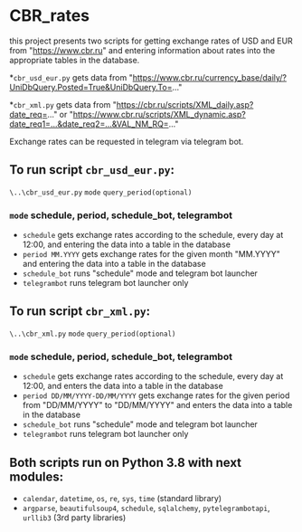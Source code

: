 ﻿# CBR_rates

this project presents two scripts for getting exchange rates of USD and EUR from "https://www.cbr.ru"
and entering information about rates into the appropriate tables in the database.

*`cbr_usd_eur.py` gets data from "https://www.cbr.ru/currency_base/daily/?UniDbQuery.Posted=True&UniDbQuery.To=..."

*`cbr_xml.py` gets data from "https://cbr.ru/scripts/XML_daily.asp?date_req=..." or
"https://www.cbr.ru/scripts/XML_dynamic.asp?date_req1=...&date_req2=...&VAL_NM_RQ=..."

Exchange rates can be requested in telegram via telegram bot.


## To run script `cbr_usd_eur.py`:
`\..\cbr_usd_eur.py` `mode` `query_period(optional)`

### `mode` schedule, period, schedule_bot, telegrambot
* `schedule` gets exchange rates according to the schedule, every day at 12:00, and
		entering the data into a table in the database
* `period MM.YYYY` gets exchange rates for the given month "MM.YYYY" and
          	entering the data into a table in the database
* `schedule_bot` runs "schedule" mode and telegram bot launcher
* `telegrambot` runs telegram bot launcher only

## To run script `cbr_xml.py`:
`\..\cbr_xml.py` `mode` `query_period(optional)`

### `mode` schedule, period, schedule_bot, telegrambot
* `schedule` gets exchange rates according to the schedule, every day at 12:00, and
        enters the data into a table in the database
* `period DD/MM/YYYY-DD/MM/YYYY` gets exchange rates for the given period 
from "DD/MM/YYYY" to "DD/MM/YYYY" and enters the data into a table in the database
* `schedule_bot` runs "schedule" mode and telegram bot launcher
* `telegrambot` runs telegram bot launcher only

## Both scripts run on Python 3.8 with next modules:
* `calendar`, `datetime`, `os`, `re`, `sys`, `time` (standard library)
* `argparse`, `beautifulsoup4`, `schedule`, `sqlalchemy`, `pytelegrambotapi`, `urllib3` (3rd party libraries)